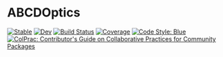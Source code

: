 # ABCDOptics

[![Stable](https://img.shields.io/badge/docs-stable-blue.svg)](https://curio-sitas.github.io/ABCDOptics.jl/stable/)
[![Dev](https://img.shields.io/badge/docs-dev-blue.svg)](https://curio-sitas.github.io/ABCDOptics.jl/dev/)
[![Build Status](https://github.com/curio-sitas/ABCDOptics.jl/actions/workflows/CI.yml/badge.svg?branch=master)](https://github.com/curio-sitas/ABCDOptics.jl/actions/workflows/CI.yml?query=branch%3Amaster)
[![Coverage](https://codecov.io/gh/curio-sitas/ABCDOptics.jl/branch/master/graph/badge.svg)](https://codecov.io/gh/curio-sitas/ABCDOptics.jl)
[![Code Style: Blue](https://img.shields.io/badge/code%20style-blue-4495d1.svg)](https://github.com/invenia/BlueStyle)
[![ColPrac: Contributor's Guide on Collaborative Practices for Community Packages](https://img.shields.io/badge/ColPrac-Contributor's%20Guide-blueviolet)](https://github.com/SciML/ColPrac)
